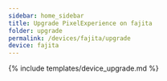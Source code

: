 ```yaml
---
sidebar: home_sidebar
title: Upgrade PixelExperience on fajita
folder: upgrade
permalink: /devices/fajita/upgrade
device: fajita
---
```

{% include templates/device_upgrade.md %}
